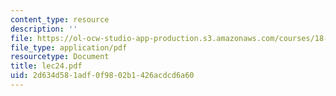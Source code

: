 ```yaml
---
content_type: resource
description: ''
file: https://ol-ocw-studio-app-production.s3.amazonaws.com/courses/18-034-honors-differential-equations-spring-2004/2d634d581adf0f9802b1426acdcd6a60_lec24.pdf
file_type: application/pdf
resourcetype: Document
title: lec24.pdf
uid: 2d634d58-1adf-0f98-02b1-426acdcd6a60
---
```

